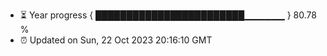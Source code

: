 - ⏳ Year progress { ████████████████████████▁▁▁▁▁▁ } 80.78 %
- ⏰ Updated on Sun, 22 Oct 2023 20:16:10 GMT

